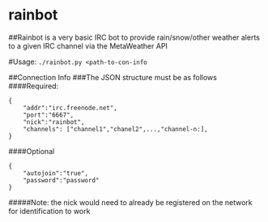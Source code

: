# rainbot
##Rainbot is a very basic IRC bot to provide rain/snow/other weather alerts to a given IRC channel via the MetaWeather API


#Usage: `./rainbot.py <path-to-con-info`


##Connection Info
###The JSON structure must be as follows
####Required:
```
{
	"addr":"irc.freenode.net",
	"port":"6667",
	"nick":"rainbot",
	"channels": ["channel1","chanel2",...,"channel-n:],
}
```
####Optional
```
{
	"autojoin":"true",
	"password":"password"
}
```
#####Note: the nick would need to already be registered on the network for identification to work
